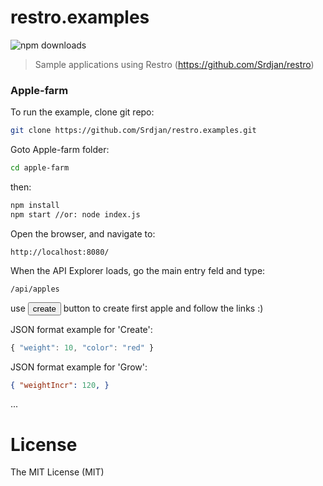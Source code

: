 # restro.examples

![npm downloads](https://img.shields.io/npm/dm/restro.svg)

> Sample applications using Restro (https://github.com/Srdjan/restro)

<h3>Apple-farm</h3>

To run the example, clone git repo: 
    
```sh
git clone https://github.com/Srdjan/restro.examples.git
```

Goto Apple-farm folder:

```sh
cd apple-farm
```

then:

```sh
npm install
npm start //or: node index.js
```

Open the browser, and navigate to: 

<code>http://localhost:8080/</code>

When the API Explorer loads, go the main entry feld and type: 

<code>/api/apples</code>

use <button>create</button> button to create first apple and follow the links :)

JSON format example for 'Create': 
```javascript
{ "weight": 10, "color": "red" }
```
JSON format example for 'Grow': 
```json
{ "weightIncr": 120, }
```
...

# License

The MIT License (MIT)
